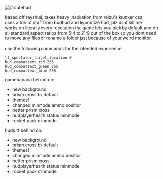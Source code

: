 ![# cutehud](https://raw.githubusercontent.com/quickkennedy/cutehud/main/logo.png)

 
based off rayshud, takes heavy inspiration from reizu's krunker css <br>
uses a ton of stuff from budhud and hypnotize hud, plz dont kill me <br>
works on literally every resolution the game lets you pick by default and on all standard aspect ratios from 5:4 to 21:9 out of the box so you dont need to move any files or rename a folder just because of your weird monitor.<br><br>
use the following commands for the intended experience:<br>
```
tf_spectator_target_location 0
hud_combattext_red 255
hud_combattext_green 255
hud_combattext_blue 255
```

gamebanana behind on:
- new background
- prism cross by default
- themes!
- changed minmode ammo position
- better prism cross
- hudplayerhealth status minmode
- rocket pack minmode

huds.tf behind on:
- new background
- prism cross by default
- themes!
- changed minmode ammo position
- better prism cross
- hudplayerhealth status minmode
- rocket pack minmode
